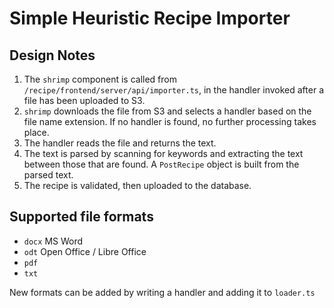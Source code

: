 # Simple Heuristic Recipe Importer


## Design Notes
1. The `shrimp` component is called from `/recipe/frontend/server/api/importer.ts`, 
in the handler invoked after a file has been uploaded to S3. 
1. `shrimp` downloads the file from S3 and selects a handler based on the file name extension.
If no handler is found, no further processing takes place.
1. The handler reads the file and returns the text.
1. The text is parsed by scanning for keywords and extracting the text between those that are found.
 A `PostRecipe` object is built from the parsed text.
1. The recipe is validated, then uploaded to the database.

## Supported file formats
* `docx` MS Word
* `odt`  Open Office / Libre Office
* `pdf`
* `txt`

New formats can be added by writing a handler and adding it to `loader.ts`
